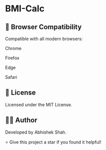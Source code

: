 # BMI-Calc
 
## 🔗 Browser Compatibility

Compatible with all modern browsers:

Chrome

Firefox

Edge

Safari

## 📜 License

Licensed under the MIT License.

## 👨‍💼 Author

Developed by Abhishek Shah.

⭐ Give this project a star if you found it helpful!
